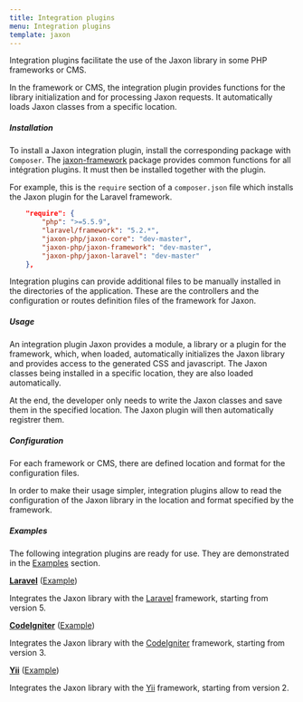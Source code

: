 ```yaml
---
title: Integration plugins
menu: Integration plugins
template: jaxon
---
```


Integration plugins facilitate the use of the Jaxon library in some PHP frameworks or CMS.

In the framework or CMS, the integration plugin provides functions for the library initialization and for processing Jaxon requests.
It automatically loads Jaxon classes from a specific location.

##### Installation

To install a Jaxon integration plugin, install the corresponding package with `Composer`.
The [jaxon-framework](https://github.com/jaxon-php/jaxon-framework) package provides common functions for all intégration plugins.
It must then be installed together with the plugin.

For example, this is the `require` section of a `composer.json` file which installs the Jaxon plugin for the Laravel framework.
```json
    "require": {
        "php": ">=5.5.9",
        "laravel/framework": "5.2.*",
        "jaxon-php/jaxon-core": "dev-master",
        "jaxon-php/jaxon-framework": "dev-master",
        "jaxon-php/jaxon-laravel": "dev-master"
    },
```

Integration plugins can provide additional files to be manually installed in the directories of the application.
These are the controllers and the configuration or routes definition files of the framework for Jaxon.

##### Usage

An integration plugin Jaxon provides a module, a library or a plugin for the framework, which, when loaded, automatically initializes the Jaxon library and provides access to the generated CSS and javascript.
The Jaxon classes being installed in a specific location, they are also loaded automatically.

At the end, the developer only needs to write the Jaxon classes and save them in the specified location.
The Jaxon plugin will then automatically registrer them.

##### Configuration

For each framework or CMS, there are defined location and format for the configuration files.

In order to make their usage simpler, integration plugins allow to read the configuration of the Jaxon library in the location and format specified by the framework.

##### Examples

The following integration plugins are ready for use. They are demonstrated in the [Examples](../../../examples) section.

**[Laravel](https://github.com/jaxon-php/jaxon-laravel)** ([Example](../../../examples/integration/laravel))

Integrates the Jaxon library with the [Laravel](https://laravel.com) framework, starting from version 5.

**[CodeIgniter](https://github.com/jaxon-php/jaxon-codeigniter)** ([Example](../../../examples/integration/codeigniter))

Integrates the Jaxon library with the [CodeIgniter](https://www.codeigniter.com) framework, starting from version 3.

**[Yii](https://github.com/jaxon-php/jaxon-yii)** ([Example](../../../examples/integration/yii))

Integrates the Jaxon library with the [Yii](http://www.yiiframework.com) framework, starting from version 2.
